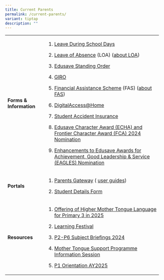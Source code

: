 ```yaml
---
title: Current Parents
permalink: /current-parents/
variant: tiptap
description: ""
---
```

<table style="minWidth: 50px">
<colgroup>
<col>
<col>
</colgroup>
<tbody>
<tr>
<td rowspan="1" colspan="1">
<p><strong>Forms &amp; Information</strong>
</p>
</td>
<td rowspan="1" colspan="1">
<ol data-tight="true" class="tight">
<li>
<p><a href="https://www.frontierpri.moe.edu.sg/files/Application%20for%20Leave%20During%20School%20Days%20v202301.pdf" rel="noopener noreferrer nofollow" target="_blank">Leave During School Days</a>
</p>
</li>
<li>
<p><a href="https://go.gov.sg/fpsloa" rel="noopener noreferrer nofollow" target="_blank">Leave of Absence</a> (LOA)
(<a href="https://www.moe.gov.sg/returning-singaporeans" rel="noopener noreferrer nofollow" target="_blank">about LOA</a>)</p>
</li>
<li>
<p><a href="https://form.gov.sg/5be24a1bb3f842000fdc4e59" rel="noopener noreferrer nofollow" target="_blank">Edusave Standing Order</a>
</p>
</li>
<li>
<p><a href="https://www.moe.gov.sg/financial-matters/fees/egiro" rel="noopener noreferrer nofollow" target="_blank">GIRO</a>
</p>
</li>
<li>
<p><a href="https://go.gov.sg/moe-efas" rel="noopener noreferrer nofollow" target="_blank">Financial Assistance Scheme</a> (FAS)
(<a href="https://www.moe.gov.sg/financial-matters/financial-assistance" rel="noopener noreferrer nofollow" target="_blank">about FAS</a>)</p>
</li>
<li>
<p><a href="https://www.imda.gov.sg/dah" rel="noopener noreferrer nofollow" target="_blank">DigitalAccess@Home</a>
</p>
</li>
<li>
<p><a href="https://studentgpa.incomegroupins.com.sg/" rel="noopener noreferrer nofollow" target="_blank">Student Accident Insurance</a>
</p>
</li>
<li>
<p><a href="https://go.gov.sg/parentguardiannomination2024" rel="noopener nofollow" target="_blank">Edusave Character Award (ECHA) and Frontier Character Award (FCA) 2024 Nomination</a>
</p>
</li>
<li>
<p><a href="https://go.gov.sg/parent-guardiannomination2024-primary1to3" rel="noopener nofollow" target="_blank">Enhancements to Edusave Awards for Achievement, Good Leadership &amp; Service (EAGLES) Nomination</a>
</p>
</li>
</ol>
</td>
</tr>
<tr>
<td rowspan="1" colspan="1">
<p><strong>Portals</strong>
</p>
</td>
<td rowspan="1" colspan="1">
<ol data-tight="true" class="tight">
<li>
<p><a href="https://pg.moe.edu.sg/" rel="noopener noreferrer nofollow" target="_blank">Parents Gateway</a> (
<a href="https://www.frontierpri.moe.edu.sg/parents-gateway/" rel="noopener noreferrer nofollow" target="_blank">user guides</a>)</p>
</li>
<li>
<p><a href="https://pg.moe.edu.sg/forms/sdf" rel="noopener noreferrer nofollow" target="_blank">Student Details Form</a>
</p>
</li>
</ol>
</td>
</tr>
<tr>
<td rowspan="1" colspan="1">
<p><strong>Resources</strong>
</p>
</td>
<td rowspan="1" colspan="1">
<ol data-tight="true" class="tight">
<li>
<p><a href="https://go.gov.sg/p3-hmt-2025" rel="noopener noreferrer nofollow" target="_blank">Offering of Higher Mother Tongue Language for Primary 3 in 2025</a>
</p>
</li>
<li>
<p><a href="https://www.frontierpri.moe.edu.sg/learning-festival-for-parents/" rel="noopener noreferrer nofollow" target="_blank">Learning Festival</a>
</p>
</li>
<li>
<p><a href="https://www.frontierpri.moe.edu.sg/subject-briefings-2024/" rel="noopener noreferrer nofollow" target="_blank">P2-P6 Subject Briefings 2024</a>
</p>
</li>
<li>
<p><a href="https://go.gov.sg/mtsp-briefing-to-parents" rel="noopener noreferrer nofollow" target="_blank">Mother Tongue Support Programme Information Session</a>
</p>
</li>
<li>
<p><a href="/files/P1_Orientation_AY2025.pdf" rel="noopener nofollow" target="_blank">P1 Orientation AY2025</a>
</p>
</li>
</ol>
</td>
</tr>
</tbody>
</table>
<p></p>